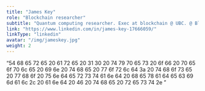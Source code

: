 ```yaml
---
title: "James Key"
role: "Blockchain researcher"
subtitle: "Quantum computing researcher. Exec at blockchain @ UBC. @ Blockchain Intelligence Group. "
link: "https://www.linkedin.com/in/james-key-17666059/"
linkType: "linkedin"
avatar: "/img/jameskey.jpg"
weight: 2
---
```


“54 68 65 72 65 20 61 72 65 20 31 30 20 74 79 70 65 73 20 6f 66 20 70 65 6f 70 6c 65 20 69 6e 20 74 68 65 20 77 6f 72 6c 64 3a 20 74 68 6f 73 65 20 77 68 6f 20 75 6e 64 65 72 73 74 61 6e 64 20 68 65 78 61 64 65 63 69 6d 61 6c 2c 20 61 6e 64 20 46 20 74 68 65 20 72 65 73 74 2e ”

